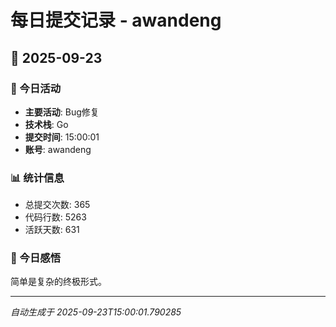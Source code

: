 # 每日提交记录 - awandeng

## 📅 2025-09-23

### 🎯 今日活动
- **主要活动**: Bug修复
- **技术栈**: Go
- **提交时间**: 15:00:01
- **账号**: awandeng

### 📊 统计信息
- 总提交次数: 365
- 代码行数: 5263
- 活跃天数: 631

### 💭 今日感悟
简单是复杂的终极形式。

---
*自动生成于 2025-09-23T15:00:01.790285*

